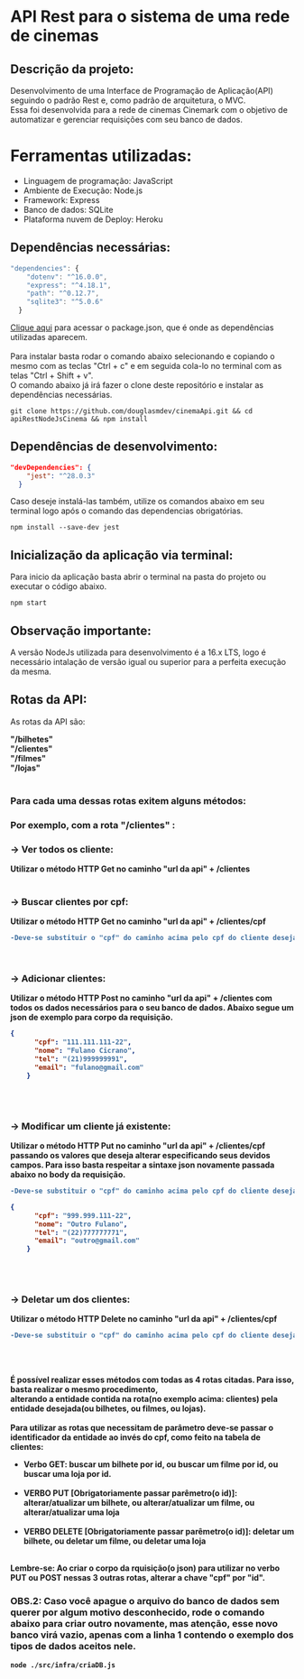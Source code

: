 # API Rest para o sistema de uma rede de cinemas

## Descrição da projeto:
Desenvolvimento de uma Interface de Programação de Aplicação(API) seguindo o padrão Rest e, como padrão de arquitetura, o MVC.<br>
Essa foi desenvolvida para a rede de cinemas Cinemark com o objetivo de automatizar e gerenciar requisições com seu banco de dados.

# Ferramentas utilizadas:
- Linguagem de programação: JavaScript
- Ambiente de Execução: Node.js
- Framework: Express
- Banco de dados: SQLite
- Plataforma nuvem de Deploy: Heroku

## Dependências necessárias:
```js
"dependencies": {
    "dotenv": "^16.0.0",
    "express": "^4.18.1",
    "path": "^0.12.7",
    "sqlite3": "^5.0.6"
  }
```
<a href = 'https://github.com/douglasmdev/cinemaApi/blob/master/package.json'>Clique aqui</a> para acessar o package.json, que é onde as dependências utilizadas aparecem.<br /><br /> 
Para instalar basta rodar o comando abaixo selecionando e copiando o mesmo com as teclas "Ctrl + c" e em seguida cola-lo no terminal com as telas "Ctrl + Shift + v". <br />
O comando abaixo já irá fazer o clone deste repositório e instalar as dependências necessárias.

```
git clone https://github.com/douglasmdev/cinemaApi.git && cd apiRestNodeJsCinema && npm install
```
## Dependências de desenvolvimento:
```json
"devDependencies": {
    "jest": "^28.0.3"
  }
```
Caso deseje instalá-las também, utilize os comandos abaixo em seu terminal logo após o comando das dependencias obrigatórias.

```
npm install --save-dev jest
```
## Inicialização da aplicação via terminal:
Para inicio da aplicação basta abrir o terminal na pasta do projeto ou executar o código abaixo.

```
npm start
```

## Observação importante:

A versão NodeJs utilizada para desenvolvimento é a 16.x LTS, logo é necessário intalação de versão igual ou superior para a perfeita execução da mesma.

## Rotas da API:
As rotas da API são: <br>

 <b>"/bilhetes"</b> 
<br>
 <b>"/clientes"<b>
<br>
 <b>"/filmes"<b> <br>
 <b>"/lojas"<b>  
<br>

### Para cada uma dessas rotas exitem alguns métodos:
### Por exemplo, com a rota <b>"/clientes"<b> :
### -> Ver todos os cliente:

Utilizar o método HTTP Get no caminho <b>"url da api" + /clientes</b>
<br>
<br>

### -> Buscar clientes por cpf:

Utilizar o método HTTP Get no caminho <b>"url da api" + /clientes/cpf</b>
```diff
-Deve-se substituir o "cpf" do caminho acima pelo cpf do cliente desejado.
```
<br>

### -> Adicionar clientes:
Utilizar o método HTTP Post no caminho <b>"url da api" + /clientes</b> com todos os dados necessários para o seu banco de dados. Abaixo segue um json de exemplo para corpo da requisição.

```json
{
      "cpf": "111.111.111-22",
      "nome": "Fulano Cicrano",
      "tel": "(21)999999991",
      "email": "fulano@gmail.com"
    }
```
<br>
<br>

### -> Modificar um cliente já existente:
Utilizar o método HTTP Put no caminho <b>"url da api" + /clientes/cpf</b> passando os valores que deseja alterar especificando seus devidos campos.
Para isso basta respeitar a sintaxe json novamente passada abaixo no body da requisição.
```diff
-Deve-se substituir o "cpf" do caminho acima pelo cpf do cliente desejado.
```   

```json
{
      "cpf": "999.999.111-22",
      "nome": "Outro Fulano",
      "tel": "(22)777777771",
      "email": "outro@gmail.com"
    }
```
<br>
<br>

### -> Deletar um dos clientes:
Utilizar o método HTTP Delete no caminho <b>"url da api" + /clientes/cpf</b>
```diff
-Deve-se substituir o "cpf" do caminho acima pelo cpf do cliente desejado.
```
<br>
<br>

   
É possível realizar esses métodos com todas as 4 rotas citadas. Para isso, basta realizar o mesmo procedimento,<br>
alterando a entidade contida na rota(no exemplo acima: clientes) pela entidade desejada(ou bilhetes, ou filmes, ou lojas).<br><br>
Para utilizar as rotas que necessitam de parâmetro deve-se passar o identificador da entidade ao invés do cpf, como feito na tabela de clientes:<br>

- Verbo GET: buscar um bilhete por id, ou buscar um filme por id, ou buscar uma loja por id. <br><br>
- VERBO PUT [Obrigatoriamente passar parêmetro(o id)]: alterar/atualizar um bilhete, ou alterar/atualizar um filme, ou alterar/atualizar uma loja<br><br>
- VERBO DELETE [Obrigatoriamente passar parêmetro(o id)]: deletar um bilhete, ou deletar um filme, ou deletar uma loja<br><br>


<b>Lembre-se: Ao criar o corpo da rquisição(o json) para utilizar no verbo PUT ou POST nessas 3 outras rotas, alterar a chave "cpf" por "id".</b>
   
### OBS.2: Caso você apague o arquivo do banco de dados sem querer por algum motivo desconhecido, rode o comando abaixo para criar outro novamente, mas atenção, esse novo banco virá vazio, apenas com a linha 1 contendo o exemplo dos tipos de dados aceitos nele.

```node
node ./src/infra/criaDB.js
```
